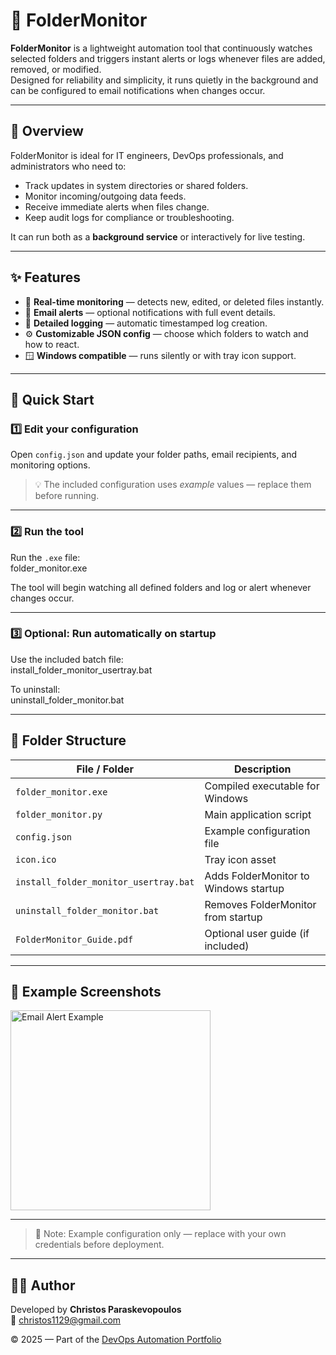 # 📂 FolderMonitor

**FolderMonitor** is a lightweight automation tool that continuously watches selected folders and triggers instant alerts or logs whenever files are added, removed, or modified.  
Designed for reliability and simplicity, it runs quietly in the background and can be configured to email notifications when changes occur.

---

## 📘 Overview
FolderMonitor is ideal for IT engineers, DevOps professionals, and administrators who need to:
- Track updates in system directories or shared folders.
- Monitor incoming/outgoing data feeds.
- Receive immediate alerts when files change.
- Keep audit logs for compliance or troubleshooting.

It can run both as a **background service** or interactively for live testing.

---

## ✨ Features
- 📁 **Real-time monitoring** — detects new, edited, or deleted files instantly.  
- 📨 **Email alerts** — optional notifications with full event details.  
- 📄 **Detailed logging** — automatic timestamped log creation.  
- ⚙️ **Customizable JSON config** — choose which folders to watch and how to react.  
- 🪟 **Windows compatible** — runs silently or with tray icon support.  

---

## 🚀 Quick Start

### 1️⃣ Edit your configuration
Open `config.json` and update your folder paths, email recipients, and monitoring options.  
> 💡 The included configuration uses *example* values — replace them before running.

---

### 2️⃣ Run the tool
Run the `.exe` file:  
folder_monitor.exe  

The tool will begin watching all defined folders and log or alert whenever changes occur.

---

### 3️⃣ Optional: Run automatically on startup
Use the included batch file:  
install_folder_monitor_usertray.bat  

To uninstall:  
uninstall_folder_monitor.bat  

---

## 🧩 Folder Structure
| File / Folder | Description |
|----------------|--------------|
| `folder_monitor.exe` | Compiled executable for Windows |
| `folder_monitor.py` | Main application script |
| `config.json` | Example configuration file |
| `icon.ico` | Tray icon asset |
| `install_folder_monitor_usertray.bat` | Adds FolderMonitor to Windows startup |
| `uninstall_folder_monitor.bat` | Removes FolderMonitor from startup |
| `FolderMonitor_Guide.pdf` | Optional user guide (if included) |

---

## 📸 Example Screenshots

<p align="left">
  <img src="https://github.com/christos-pa/Devops-automation-portfolio/issues/2#issue-3531739024" width="320" alt="Email Alert Example">
</p>

---

> 🧩 Note: Example configuration only — replace with your own credentials before deployment.

---

## 🧑‍💻 Author
Developed by **Christos Paraskevopoulos**  
📧 [christos1129@gmail.com](mailto:christos1129@gmail.com)

© 2025 — Part of the [DevOps Automation Portfolio](../README.md)
